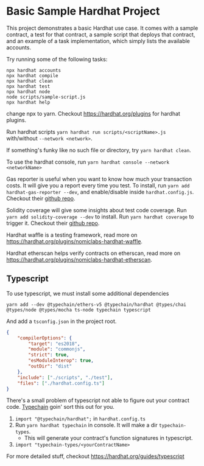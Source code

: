 # Basic Sample Hardhat Project

This project demonstrates a basic Hardhat use case. It comes with a sample contract, a test for that contract, a sample script that deploys that contract, and an example of a task implementation, which simply lists the available accounts.

Try running some of the following tasks:

```shell
npx hardhat accounts
npx hardhat compile
npx hardhat clean
npx hardhat test
npx hardhat node
node scripts/sample-script.js
npx hardhat help
```
change npx to yarn.
Checkout https://hardhat.org/plugins for hardhat plugins.

Run hardhat scripts `yarn hardhat run scripts/<scriptName>.js` with/without `--network <network>`.

If something's funky like no such file or directory, try `yarn hardhat clean`.

To use the hardhat console, run `yarn hardhat console --network <networkName>`

Gas reporter is useful when you want to know how much your transaction costs. It will give you a report every time you test. To install, run `yarn add hardhat-gas-reporter --dev`, and enable/disable inside `hardhat.config.js`. Checkout their [github repo](https://github.com/cgewecke/hardhat-gas-reporter).

Solidity coverage will give some insights about test code coverage. Run `yarn add solidity-coverage --dev` to install. Run `yarn hardhat coverage` to trigger it. Checkout their [github repo](https://github.com/sc-forks/solidity-coverage). 

Hardhat waffle is a testing framework, read more on https://hardhat.org/plugins/nomiclabs-hardhat-waffle.

Hardhat etherscan helps verify contracts on etherscan, read more on https://hardhat.org/plugins/nomiclabs-hardhat-etherscan.

## Typescript
To use typescript, we must install some additional dependencies
```shell
yarn add --dev @typechain/ethers-v5 @typechain/hardhat @types/chai @types/node @types/mocha ts-node typechain typescript
```

And add a `tsconfig.json` in the project root.
```json
{
    "compilerOptions": {
        "target": "es2018",
        "module": "commonjs",
        "strict": true,
        "esModuleInterop": true,
        "outDir": "dist"
    },
    "include": ["./scripts", "./test"],
    "files": ["./hardhat.config.ts"]
}

```
There's a small problem of typescript not able to figure out your contract code. [Typechain](https://github.com/dethcrypto/TypeChain) goin' sort this out for you.
1. `import "@typechain/hardhat";` in `hardhat.config.ts` 
2. Run `yarn hardhat typechain` in console. It will make a dir `typechain-types`.
    - This will generate your contract's function signatures in typescript.
3. `import "typechain-types/<yourContractName>`

For more detailed stuff, checkout https://hardhat.org/guides/typescript